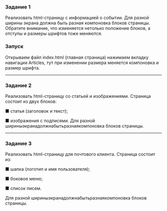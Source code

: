 ### Задание 1

Реализовать html-страницу с информацией о событии.
Для разной ширины экрана должна быть разная компоновка 
блоков страницы. Обратите внимание, что изменяется нетолько положение блоков, а отступы и размеры шрифтов тоже меняются.

### Запуск

Открываем файл index.html (главная страница)
нажимаем вкладку навигации Articles, тут при изменении размера меняется компоновка и размер шрифта. 

---
### Задание 2

Реализовать html-страницу со статьей и изображениями.
 Страница состоит из двух блоков:

 ■ статья (заголовок и текст);

 ■ изображения с подписями.
 Для разной шириныэкранадолжнабытьразнаякомпоновка 
блоков страницы.

---

### Задание 3
Реализовать html-страницу для почтового клиента.
 Страница состоит из:

 ■ шапка (логотип и имя пользователя);

 ■ боковое меню;

 ■ список писем.

 Для разной шириныэкранадолжнабытьразнаякомпоновка 
блоков страницы.
